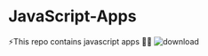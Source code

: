 # JavaScript-Apps
⚡️This repo contains javascript apps 👩‍💻
![download](https://user-images.githubusercontent.com/115020401/212531140-e7b4db1d-ce87-4ba0-8e14-027f800fedbd.png)
